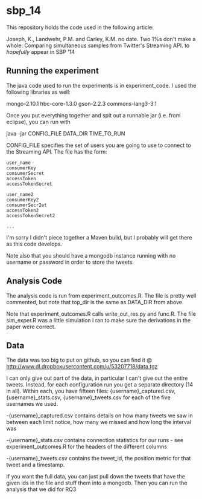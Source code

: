 sbp_14
=======

This repository holds the code used in the following article:

Joseph, K., Landwehr, P.M. and Carley, K.M. no date. 
Two 1%s don't make a whole: Comparing simultaneous samples from Twitter's Streaming API. 
to *hopefully* appear in SBP '14

Running the experiment
----------

The java code used to run the experiments is in experiment_code.  I used the following libraries as well:

mongo-2.10.1
hbc-core-1.3.0
gson-2.2.3
commons-lang3-3.1
 
Once you put everything together and spit out a runnable jar (i.e. from eclipse), you can run with

java -jar  CONFIG\_FILE DATA\_DIR TIME\_TO\_RUN

CONFIG_FILE specifies the set of users you are going to use to connect to the Streaming API.  The file has the form:
```
user_name
consumerKey
consumerSecret
accessToken
accessTokenSecret

user_name2
consumerKey2
consumerSecr2et
accessToken2
accessTokenSecret2

...
```

I'm sorry I didn't piece together a Maven build, but I probably will get there as this code develops.

Note also that you should have a mongodb instance running with no username or password in order to store the tweets.

Analysis Code
------------
The analysis code is run from experiment_outcomes.R.  The file is pretty well commented, but note that top_dir is the same as DATA_DIR from above.

Note that experiment_outcomes.R calls write_out_res.py and func.R.  The file sim_exper.R was a little simulation I ran to make sure the derivations in the paper were correct.



Data
-----
The data was too big to put on github, so you can find it @ http://www.dl.dropboxusercontent.com/u/53207718/data.tgz 

I can only give out part of the data, in particular I can't give out the entire tweets.  Instead, for each configuration run you get a separate directory (14 in all).
Within each, you have fifteen files: {username}\_captured.csv, {username}\_stats.csv, {username}\_tweets.csv for each of the five usernames we used.  

-{username}\_captured.csv contains details on how many tweets we saw in between each limit notice, how many we missed and how long the interval was

-{username}\_stats.csv contains connection statistics for our runs - see experiment_outcomes.R for the headers of the different columns

-{username}\_tweets.csv contains the tweet_id, the position metric for that tweet and a timestamp.

If you want the full data, you can just pull down the tweets that have the given ids in the file and stuff them into a mongodb.  Then you can run the analysis that we did for RQ3


